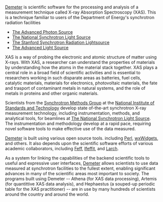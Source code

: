[Demeter](https://github.com/bruceravel/demeter) is scientific
software for the processing and analysis of a measurement technique
called X-ray Absorption Spectroscopy (XAS).  This is a technique
familiar to users of the Department of Energy's synchrotron radiation
facilities

  * [The Advanced Photon Source](http://www.aps.anl.gov)
  * [The National Synchrotron Light Source](http://www.bnl.gov/ps)
  * [The Stanford Synchrotron Radiation Lightsource](http://ssrl.slac.stanford.edu/)
  * [The Advanced Light Source](http://www-als.lbl.gov/)
  
XAS is a way of probing the electronic and atomic structure of matter
using X-rays.  With XAS, a researcher can understand the properties of
materials by understanding how the atoms in the material stack
together.  XAS plays a central role in a broad field of scientific
activities and is essential to researchers working in such disparate
areas as batteries, fuel cells, catalytic materials, materials for
electronics, photovoltaic materials, the fate and trasport of
contaminant metals in natural systems, and the role of metals in
proteins and other organic materials.

Scientists from the
[Synchrotron Methods Group](http://www.nist.gov/mml/mmsd/synchrotron_methods/index.cfm)
at the
[National Institute of Standards and Technology](http://www.nist.gov)
develop state of-the-art synchrotron X-ray measurement technology,
including instrumentation, methods, and analytical tools, for
beamlines at [The National Synchrotron Light Source](http://www.bnl.gov/ps).
The instrumentation and methodology develop at a rapid pace, requiring
novel software tools to make effective use of the data measured.

[Demeter](https://github.com/bruceravel/demeter) is built using
various open source tools. including [Perl](http://www.perl.org),
[wxWidgets](http://www.wxwidgets.org/), and others.  It also depends
upon the scientific software efforts of various academic
collaborators, including [Feff](http://www.feffproject.org/),
[Ifeffit](https://github.com/newville/ifeffit), and
[Larch](https://github.com/xraypy/xraylarch).

As a system for linking the capabilities of the backend scientific
tools to useful and expressive user interfaces,
[Demeter](https://github.com/bruceravel/demeter) allows scientists to
use data measured at synchrotron facilities to the fullest extent,
enabling significant advances in many of the scientific areas most
important to society.  The programs built using Demeter -- Athena
(for XAS data processing), Artemis (for quantittive XAS data
analysis), and Hephaestus (a souped-up periodic table for the XAS
practitioner) -- are in use by many hundreds of scientists around the
country and around the world.
